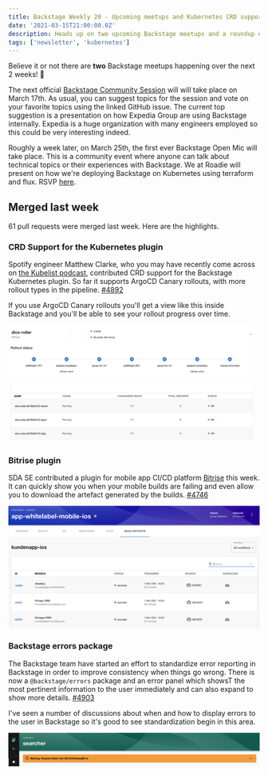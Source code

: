 ```yaml
---
title: Backstage Weekly 20 - Upcoming meetups and Kubernetes CRD support
date: '2021-03-15T21:00:00.0Z'
description: Heads up on two upcoming Backstage meetups and a roundup of the latest merged pull requests.
tags: ['newsletter', 'kubernetes']
---
```


Believe it or not there are **two** Backstage meetups happening over the next 2 weeks! 📅

The next official [Backstage Community Session](https://github.com/backstage/community/issues/7) will will take place on March 17th. As usual, you can suggest topics for the session and vote on your favorite topics using the linked GitHub issue. The current top suggestion is a presentation on how Expedia Group are using Backstage internally. Expedia is a huge organization with many engineers employed so this could be very interesting indeed.

Roughly a week later, on March 25th, the first ever Backstage Open Mic will take place. This is a community event where anyone can talk about technical topics or their experiences with Backstage. We at Roadie will present on how we're deploying Backstage on Kubernetes using terraform and flux. RSVP [here](https://frontside-software.typeform.com/to/ICn2IRZM).

## Merged last week

61 pull requests were merged last week. Here are the highlights.

### CRD Support for the Kubernetes plugin

Spotify engineer Matthew Clarke, who you may have recently come across on [the Kubelist podcast](https://kubelist.com/issue/117/), contributed CRD support for the Backstage Kubernetes plugin. So far it supports ArgoCD Canary rollouts, with more rollout types in the pipeline. [#4892](https://github.com/backstage/backstage/pull/4892)

If you use ArgoCD Canary rollouts you'll get a view like this inside Backstage and you'll be able to see your rollout progress over time.

![A list of deployment steps with checkboxes to show which steps have completed](./kubernetes-crd-support.png)

### Bitrise plugin

SDA SE contributed a plugin for mobile app CI/CD platform [Bitrise](https://www.bitrise.io/) this week. It can quickly show you when your mobile builds are failing and even allow you to download the artefact generated by the builds. [#4746](https://github.com/backstage/backstage/pull/4746)

![a list of builds inside Bitrise showing the date it ran, the success status and a link to download the artefact. Some portions are blurred out.](./bitrise-plugin.png)

### Backstage errors package

The Backstage team have started an effort to standardize error reporting in Backstage in order to improve consistency when things go wrong. There is now a `@backstage/errors` package and an error panel which showsT the most pertinent information to the user immediately and can also expand to show more details. [#4903](https://github.com/backstage/backstage/pull/4903)

I've seen a number of discussions about when and how to display errors to the user in Backstage so it's good to see standardization begin in this area.

![screenshot of an error in Backstage. Orange bar with a warning about a 403 NotAllowedError inside.](./error.png)
